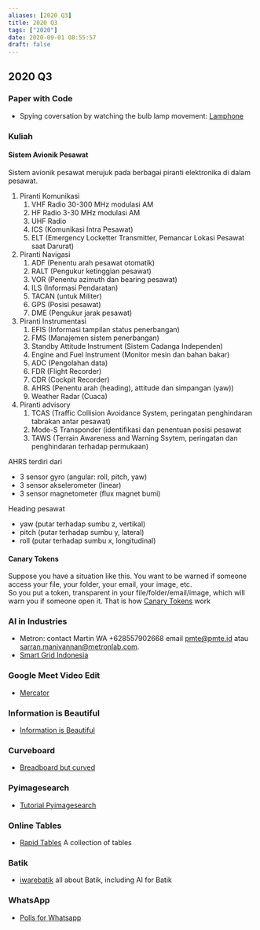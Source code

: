 ```yaml
---
aliases: [2020 Q3]
title: 2020 Q3
tags: ["2020"]
date: 2020-09-01 08:55:57
draft: false
---
```


## 2020 Q3

### Paper with Code

- Spying coversation by watching the bulb lamp movement: [Lamphone](https://www.nassiben.com/lamphone)

### Kuliah

#### Sistem Avionik Pesawat

Sistem avionik pesawat merujuk pada berbagai piranti elektronika di dalam pesawat.

1. Piranti Komunikasi
    1. VHF Radio 30-300 MHz modulasi AM
    2. HF Radio 3-30 MHz modulasi AM
    3. UHF Radio
    4. ICS (Komunikasi Intra Pesawat)
    5. ELT (Emergency Locketter Transmitter, Pemancar Lokasi Pesawat saat Darurat)
 2. Piranti Navigasi
    1. ADF (Penentu arah pesawat otomatik)
    2. RALT (Pengukur ketinggian pesawat)
    3. VOR (Penentu azimuth dan bearing pesawat)
    4. ILS (Informasi Pendaratan)
    5. TACAN (untuk Militer)
    6. GPS (Posisi pesawat)
    7. DME (Pengukur jarak pesawat)
 3. Piranti Instrumentasi
    1. EFIS (Informasi tampilan status penerbangan)
    2. FMS (Manajemen sistem penerbangan)
    3. Standby Attitude Instrument (Sistem Cadanga Independen)
    4. Engine and Fuel Instrument (Monitor mesin dan bahan bakar)
    5. ADC (Pengolahan data)
    6. FDR (Flight Recorder)
    7. CDR (Cockpit Recorder)
    8. AHRS (Penentu arah (heading), attitude dan simpangan (yaw))
    9. Weather Radar (Cuaca)
4. Piranti advisory
    1. TCAS (Traffic Collision Avoidance System, peringatan penghindaran tabrakan antar pesawat)
    2. Mode-S Transponder (identifikasi dan penentuan posisi pesawat
    3. TAWS (Terrain Awareness and Warning Ssytem, peringatan dan penghindaran terhadap permukaan)

AHRS terdiri dari

- 3 sensor gyro (angular: roll, pitch, yaw)
- 3 sensor akselerometer (linear)
- 3 sensor magnetometer (flux magnet bumi)

Heading pesawat

- yaw (putar terhadap sumbu z, vertikal)
- pitch (putar terhadap sumbu y, lateral)
- roll (putar terhadap sumbu x, longitudinal)

#### Canary Tokens

Suppose you have a situation like this. You want to be warned if someone access your file, your folder, your email, your image, etc.  
So you put a token, transparent in your file/folder/email/image, which will warn you if someone open it. That is how [Canary Tokens](https://canarytokens.org/) work

### AI in Industries

- Metron: contact Martin WA +628557902668 email pmte@pmte.id atau sarran.manivannan@metronlab.com.
- [Smart Grid Indonesia](https://www.smartgridindonesia.com)

### Google Meet Video Edit

- [Mercator](https://x-ing.space/mercator/)

### Information is Beautiful

- [Information is Beautiful](https://informationisbeautiful.net/)

### Curveboard

- [Breadboard but curved](https://hcie.csail.mit.edu/research/curveboard/curveboard.html)

### Pyimagesearch

- [Tutorial Pyimagesearch](https://www.pyimagesearch.com/)

### Online Tables

- [Rapid Tables](https://www.rapidtables.com/) A collection of tables

### Batik

- [iwarebatik](https://www.iwarebatik.org/) all about Batik, including AI for Batik

### WhatsApp

- [Polls for Whatsapp](https://polls.fr/)
